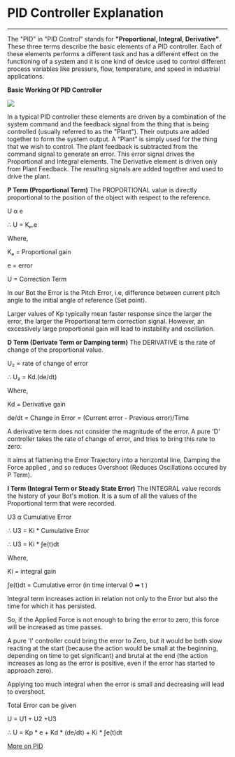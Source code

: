 # PID Controller Explanation
---

The "PID" in "PID Control" stands for **"Proportional, Integral, Derivative"**. These three terms describe the basic elements of a PID controller. Each of these elements performs a different task and has a different effect on the functioning of a system and it is one kind of device used to control different process variables like pressure, flow, temperature, and speed in industrial applications. 

**Basic Working Of PID Controller**

![](https://i.imgur.com/MviKXyH.png)

In a typical PID controller these elements are driven by a combination of the system command and the feedback signal from the thing that is being controlled (usually referred to as the "Plant"). Their outputs are added together to form the system output.
A “Plant” is simply used for the thing that we wish to control.
The plant feedback is subtracted from the command signal to generate an error. 
This error signal drives the Proportional and Integral elements.
The Derivative element is driven only from Plant Feedback.
The resulting signals are added together and used to drive the plant.

**P Term (Proportional Term)**
The PROPORTIONAL value is directly proportional to the position of the object with respect to the reference.

U α e 

∴ U = Kₚ.e

Where,

Kₚ = Proportional gain

e = error

U = Correction Term

In our Bot the Error is the Pitch Error, i.e, difference between current pitch angle to the initial angle of reference (Set point). 

Larger values of Kp typically mean faster response since the larger the error, the larger the  Proportional term correction signal. However, an excessively large proportional gain will lead to  instability and oscillation.

**D Term (Derivate Term or Damping term)**
The DERIVATIVE is the rate of change of the proportional value.

U₂ ∝ rate of change of error

∴ U₂ = Kd.(de/dt)

Where,

Kd = Derivative gain

de/dt = Change in Error = (Current error - Previous error)/Time

A derivative term does not consider the magnitude of the error. A pure 'D' controller takes the rate of change of error, and tries to bring this rate to zero.

It aims at flattening the Error Trajectory into a horizontal line, Damping the Force applied , and so reduces Overshoot (Reduces Oscillations occured by P Term).

**I Term (Integral Term or Steady State Error)**
The INTEGRAL value records the history of your Bot's motion. It is a sum of all the values of the Proportional term that were recorded.

U3 α Cumulative Error

∴ U3 = Ki * Cumulative Error

∴ U3 = Ki * ∫e(t)dt

Where, 

Ki = integral gain

∫e(t)dt = Cumulative error (in time interval 0 ➡ t )

Integral term increases action in relation not only to the Error but also the time for which it has persisted.

So, if the Applied Force is not enough to bring the error to zero, this force will be increased as time passes. 

A pure 'I' controller could bring the error to Zero, but it would be both slow reacting at the start (because the action would be small at the beginning, depending on time to get significant) and brutal at the end (the action increases as long as the error is positive, even if the error has started to approach zero).

Applying too much integral when the error is small and decreasing will lead to overshoot.

Total Error can be given

U = U1 + U2 +U3

∴ U = Kp * e + Kd * (de/dt) + Ki * ∫e(t)dt

[More on PID](https://www.wescottdesign.com/articles/pid/pidWithoutAPhd.pdf)
